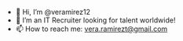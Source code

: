 - 👋 Hi, I’m @veramirez12
- 👀 I’m an IT Recruiter looking for talent worldwide!
- 📫 How to reach me: vera.ramirezt@gmail.com

<!---
veramirez12/veramirez12 is a ✨ special ✨ repository because its `README.md` (this file) appears on your GitHub profile.
You can click the Preview link to take a look at your changes.
--->
